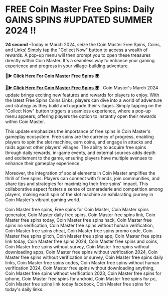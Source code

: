 # FREE Coin Master Free Spins: Daily GAINS SPINS #UPDATED SUMMER 2024 !! 

**24 second** -Today in March 2024, seize the Coin Master Free Spins, Coins, and Links! Simply tap the "Collect Now" button to access a wealth of rewards. A pop-up menu will then prompt you to open these treasures directly within Coin Master. It's a seamless way to enhance your gaming experience and progress in your village-building adventure.

[**🔴► Click Here For Coin Master Free Spins 🌍**](https://moroccino.github.io/CoinMaster/)

[**🔴► Click Here For Coin Master Free Spins 🌍**](https://moroccino.github.io/CoinMaster/)
.
Coin Master's March 2024 update brings exciting new features and rewards for players to enjoy. With the latest Free Spins Coins Links, players can dive into a world of adventure and strategy as they build and upgrade their villages. Simply tapping on the "Collect Now" button triggers a seamless experience, where a pop-up menu appears, offering players the option to instantly open their rewards within Coin Master.

This update emphasizes the importance of free spins in Coin Master's gameplay ecosystem. Free spins are the currency of progress, enabling players to spin the slot machine, earn coins, and engage in attacks and raids against other players' villages. The ability to acquire free spins through daily rewards, in-game events, and external sources adds depth and excitement to the game, ensuring players have multiple avenues to enhance their gameplay experience.

Moreover, the integration of social elements in Coin Master amplifies the thrill of free spins. Players can connect with friends, join communities, and share tips and strategies for maximizing their free spins' impact. This collaborative aspect fosters a sense of camaraderie and competition among players, making each spin of the slot machine an exhilarating journey in Coin Master's vibrant gaming world.

Coin Master free spins, Free spins for Coin Master, Coin Master spins generator, Coin Master daily free spins, Coin Master free spins link, Coin Master free spins today, Coin Master free spins hack, Coin Master free spins no verification, Coin Master free spins without human verification, Coin Master free spins cheat, Coin Master free spins promo code, Coin Master free spins glitch, Coin Master free spins app, Coin Master free spins link today, Coin Master free spins 2024, Coin Master free spins and coins, Coin Master free spins without survey, Coin Master free spins without downloading apps, Coin Master free spins without verification 2024, Coin Master free spins without verification or survey, Coin Master free spins daily links, Coin Master free spins codes, Coin Master free spins without human verification 2024, Coin Master free spins without downloading anything, Coin Master free spins without verification 2023, Coin Master free spins for iphone, Coin Master free spins for android, Coin Master free spins for pc, Coin Master free spins link today facebook, Coin Master free spins for today's daily links.
